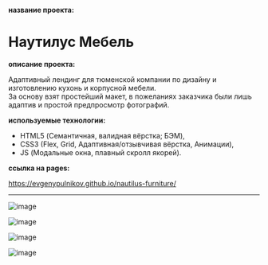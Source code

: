 
**название проекта:**
# Наутилус Мебель

**описание проекта:**

Адаптивный лендинг для тюменской компании по дизайну и изготовлению кухонь и корпусной мебели.\
За основу взят простейший макет, в пожеланиях заказчика были лишь адаптив и простой предпросмотр фотографий.

**используемые технологии:**

* HTML5 (Семантичная, валидная вёрстка; БЭМ),
* CSS3 (Flex, Grid, Адаптивная/отзывчивая вёрстка, Анимации),
* JS (Модальные окна, плавный скролл якорей).

**ссылка на pages:**

https://evgenypulnikov.github.io/nautilus-furniture/

___

![image](https://user-images.githubusercontent.com/51275060/167433893-e4d85b7b-3824-4726-b597-f37800d41900.png)

![image](https://user-images.githubusercontent.com/51275060/167434040-6afe159a-b1b1-4c82-8880-0027c3075301.png)

![image](https://user-images.githubusercontent.com/51275060/167434249-fea6eef3-8958-409a-8da4-211dc0edc8e1.png)

![image](https://user-images.githubusercontent.com/51275060/167437565-10195798-e28c-45b9-aa8a-c1df35515f1a.jpg)
